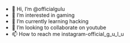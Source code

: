 - 👋 Hi, I’m @officialgulu
- 👀 I’m interested in gaming
- 🌱 I’m currently learning hacking
- 💞️ I’m looking to collaborate on youtube
- 📫 How to reach me instagram-official_g_u_l_u

<!---
officialgulu/officialgulu is a ✨ special ✨ repository because its `README.md` (this file) appears on your GitHub profile.
You can click the Preview link to take a look at your changes.
--->
